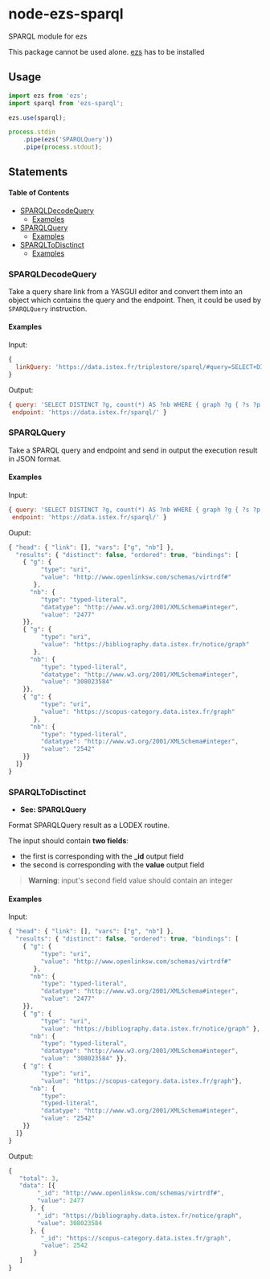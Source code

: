 # node-ezs-sparql

SPARQL module for ezs

This package cannot be used alone. [ezs](https://www.npmjs.com/package/ezs) has to be installed

## Usage

```js
import ezs from 'ezs';
import sparql from 'ezs-sparql';

ezs.use(sparql);

process.stdin
    .pipe(ezs('SPARQLQuery'))
    .pipe(process.stdout);
```

## Statements

<!-- Generated by documentation.js. Update this documentation by updating the source code. -->

#### Table of Contents

-   [SPARQLDecodeQuery](#sparqldecodequery)
    -   [Examples](#examples)
-   [SPARQLQuery](#sparqlquery)
    -   [Examples](#examples-1)
-   [SPARQLToDisctinct](#sparqltodisctinct)
    -   [Examples](#examples-2)

### SPARQLDecodeQuery

Take a query share link from a YASGUI editor and convert them into an object
which contains the query and the endpoint. Then, it could be used by `SPARQLQuery` instruction.

#### Examples

Input:


```javascript
{
  linkQuery: 'https://data.istex.fr/triplestore/sparql/#query=SELECT+DISTINCT+%3Fg%2C+count(*)+AS+%3Fnb+%0AWHERE+%0A%7B+%0A%09graph+%3Fg+%7B+%3Fs+%3Fp+%3Fo+%7D+%0A%7D+%0ALIMIT+3&contentTypeConstruct=text%2Fturtle&endpoint=https%3A%2F%2Fdata.istex.fr%2Fsparql%2F&outputFormat=table'
}
```

Output:


```javascript
{ query: 'SELECT DISTINCT ?g, count(*) AS ?nb WHERE { graph ?g { ?s ?p ?o } } LIMIT 3',
 endpoint: 'https://data.istex.fr/sparql/' }
```

### SPARQLQuery

Take a SPARQL query and endpoint and send in output the execution result in JSON format.

#### Examples

Input:


```javascript
{ query: 'SELECT DISTINCT ?g, count(*) AS ?nb WHERE { graph ?g { ?s ?p ?o } } LIMIT 3',
 endpoint: 'https://data.istex.fr/sparql/' }
```

Ouput:


```javascript
{ "head": { "link": [], "vars": ["g", "nb"] },
  "results": { "distinct": false, "ordered": true, "bindings": [
    { "g": {
         "type": "uri",
         "value": "http://www.openlinksw.com/schemas/virtrdf#"
       },
      "nb": {
         "type": "typed-literal",
         "datatype": "http://www.w3.org/2001/XMLSchema#integer",
         "value": "2477"
    }},
    { "g": {
         "type": "uri",
         "value": "https://bibliography.data.istex.fr/notice/graph"
       },
      "nb": {
         "type": "typed-literal",
         "datatype": "http://www.w3.org/2001/XMLSchema#integer",
         "value": "308023584"
    }},
    { "g": {
         "type": "uri",
         "value": "https://scopus-category.data.istex.fr/graph"
       },
      "nb": {
         "type": "typed-literal",
         "datatype": "http://www.w3.org/2001/XMLSchema#integer",
         "value": "2542"
    }}
  ]}
}
```

### SPARQLToDisctinct

-   **See: SPARQLQuery**

Format SPARQLQuery result as a LODEX routine.

The input should contain **two fields**:

-   the first is corresponding with the **\_id** output field
-   the second is corresponding with the **value** output field

> **Warning**: input's second field value should contain an integer

#### Examples

Input:


```javascript
{ "head": { "link": [], "vars": ["g", "nb"] },
  "results": { "distinct": false, "ordered": true, "bindings": [
    { "g": {
         "type": "uri",
         "value": "http://www.openlinksw.com/schemas/virtrdf#"
       },
      "nb": {
         "type": "typed-literal",
         "datatype": "http://www.w3.org/2001/XMLSchema#integer",
         "value": "2477"
    }},
    { "g": {
         "type": "uri",
         "value": "https://bibliography.data.istex.fr/notice/graph" },
      "nb": {
         "type": "typed-literal",
         "datatype": "http://www.w3.org/2001/XMLSchema#integer",
         "value": "308023584" }},
    { "g": {
         "type": "uri",
         "value": "https://scopus-category.data.istex.fr/graph"},
      "nb": {
         "type":
         "typed-literal",
         "datatype": "http://www.w3.org/2001/XMLSchema#integer",
         "value": "2542"
    }}
  ]}
}
```

Output:


```javascript
{
   "total": 3,
   "data": [{
        "_id": "http://www.openlinksw.com/schemas/virtrdf#",
        "value": 2477
      }, {
        "_id": "https://bibliography.data.istex.fr/notice/graph",
        "value": 308023584
      }, {
         "_id": "https://scopus-category.data.istex.fr/graph",
         "value": 2542
       }
   ]
}
```
